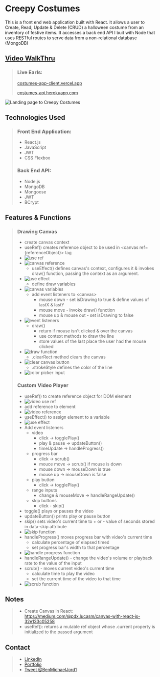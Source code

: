 # Creepy Costumes

This is a front end web application built with React. It allows a user to Create, Read, Update & Delete (CRUD) a halloween costume from an inventory of festive items. It accesses a back end API I buit with Node that uses RESTful routes to serve data from a non-relational database (MongoDB)

## [Video WalkThru](https://www.youtube.com/playlist?list=PLjYC3ZkfhqCpN1r8fTiDEfQJJgdzxw8QG)

> ### Live Earls:
>
> [costumes-app-client.vercel.app](https://costumes-app-client.vercel.app/)
>
> [costumes-api.herokuapp.com](https://costumes-api.herokuapp.com/items)

![Landing page to Creepy Costumes](https://i.imgur.com/5C3nDAZ.png)

## Technologies Used

> ### Front End Application:
>
> - React.js
> - JavaScript
> - JWT
> - CSS Flexbox
>
> ### Back End API:
>
> - Node.js
> - MongoDB
> - Mongoose
> - JWT
> - BCrypt

## Features & Functions

> ### Drawing Canvas
>
> - create canvas context
> - useRef() creates reference object to be used in \<canvas ref={referenceObject}> tag
> - ![use ref](https://i.imgur.com/BGFmRir.png)
> - ![canvas reference](https://i.imgur.com/w5r6g7q.png)
>   - useEffect() defines canvas's context, configures it & invokes draw() function, passing the context as an argument.
> - ![use effect](https://i.imgur.com/ZL6mp5L.png)
>   - define draw variables
> - ![canvas variables](https://i.imgur.com/rgfGWZY.png)
>   - add event listeners to \<canvas>
>     - mouse down - set isDrawing to true & define values of lastX & lastY
>     - mouse move - invoke draw() function
>     - mouse up & mouse out - set isDrawing to false
> - ![event listeners](https://i.imgur.com/OJxUbZn.png)
>   - draw()
>     - return if mouse isn't clicked & over the canvas
>     - use context methods to draw the line
>     - store values of the last place the user had the mouse clicked
> - ![draw function](https://i.imgur.com/s9OT9OY.png)
>   - .clearRect method clears the canvas
> - ![clear canvas button](https://i.imgur.com/CLhIp0l.png)
>   - .strokeStyle defines the color of the line
> - ![color picker input](https://i.imgur.com/QndaAh1.png)
>
> ### Custom Video Player
>
> - useRef() to create reference object for DOM element
> - ![video use ref](https://i.imgur.com/SI1HGUP.png)
> - add reference to element
> - ![video reference](https://i.imgur.com/tACzWfE.png)
> - useEffect() to assign element to a variable
> - ![use effect](https://i.imgur.com/Lygr3Ic.png)
> - Add event listeners
>   - video
>     - click -> togglePlay()
>     - play & pause -> updateButton()
>     - timeUpdate -> handleProgress()
>   - progress bar
>     - click -> scrub()
>     - mouce move -> scrub() if mouse is down
>     - mouse down -> mouseDown is true
>     - mouse up -> mouseDown is false
>   - play button
>     - click -> togglePlay()
>   - range inputs
>     - change & mouseMove -> handleRangeUpdate()
>   - skip buttons
>     - click - skip()
> - toggle() plays or pauses the video
> - updateButton() prints play or pause button
> - skip() sets video's current time to + or - value of seconds stored in data-skip attribute
> - ![skip function](https://i.imgur.com/PgbihKp.png)
> - handleProgress() moves progress bar with video's current time
>   - calculate percentage of elapsed timed
>   - set progress bar's width to that percentage
> - ![handle progress function](https://i.imgur.com/0iih9fi.png)
> - handleRangeUpdate() - change the video's volume or playback rate to the value of the input
> - scrub() - moves current video's current time
>   - calculate time to play the video
>   - set the current time of the video to that time
> - ![scrub function](https://i.imgur.com/jSeL4sk.png)

## Notes

> - Create Canvas in React: https://medium.com/@pdx.lucasm/canvas-with-react-js-32e133c05258
> - useRef(): returns a mutable ref object whose .current property is initialized to the passed argument

## Contact

> - [LinkedIn](https://www.linkedin.com/in/benjamin-alt-higginbotham/)
> - [Portfolio](https://higginbotham.fun/)
> - [Tweet @BenMichaelJord1](https://twitter.com/BenMichaelJord1)
